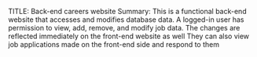 TITLE: Back-end careers website Summary: This is a functional back-end website that accesses and modifies database data. A logged-in user has permission to view, add, remove, and modify job data. The changes are reflected immediately on the front-end website as well They can also view job applications made on the front-end side and respond to them